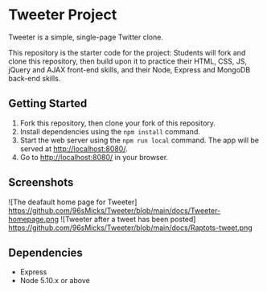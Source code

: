 # Tweeter Project

Tweeter is a simple, single-page Twitter clone.

This repository is the starter code for the project: Students will fork and clone this repository, then build upon it to practice their HTML, CSS, JS, jQuery and AJAX front-end skills, and their Node, Express and MongoDB back-end skills.

## Getting Started

1. Fork this repository, then clone your fork of this repository.
2. Install dependencies using the `npm install` command.
3. Start the web server using the `npm run local` command. The app will be served at <http://localhost:8080/>.
4. Go to <http://localhost:8080/> in your browser.

## Screenshots
![The deafault home page for Tweeter] https://github.com/96sMicks/Tweeter/blob/main/docs/Tweeter-homepage.png
![Tweeter after a tweet has been posted] https://github.com/96sMicks/Tweeter/blob/main/docs/Raptots-tweet.png
## Dependencies

- Express
- Node 5.10.x or above
